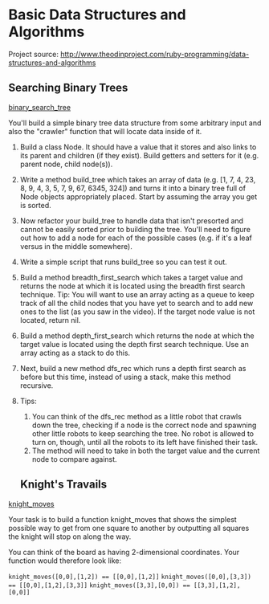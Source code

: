 # Basic Data Structures and Algorithms

Project source: http://www.theodinproject.com/ruby-programming/data-structures-and-algorithms

## Searching Binary Trees

[binary_search_tree](https://github.com/craftykate/odin-project/tree/master/ch03_data_structures_and_algorithms/binary_search_tree.rb)

You'll build a simple binary tree data structure from some arbitrary input and also the "crawler" function that will locate data inside of it.

1. Build a class Node. It should have a value that it stores and also links to its parent and children (if they exist). Build getters and setters for it (e.g. parent node, child node(s)).
2. Write a method build_tree which takes an array of data (e.g. [1, 7, 4, 23, 8, 9, 4, 3, 5, 7, 9, 67, 6345, 324]) and turns it into a binary tree full of Node objects appropriately placed. Start by assuming the array you get is sorted.
3. Now refactor your build_tree to handle data that isn't presorted and cannot be easily sorted prior to building the tree. You'll need to figure out how to add a node for each of the possible cases (e.g. if it's a leaf versus in the middle somewhere).
4. Write a simple script that runs build_tree so you can test it out.
5. Build a method breadth_first_search which takes a target value and returns the node at which it is located using the breadth first search technique. Tip: You will want to use an array acting as a queue to keep track of all the child nodes that you have yet to search and to add new ones to the list (as you saw in the video). If the target node value is not located, return nil.
6. Build a method depth_first_search which returns the node at which the target value is located using the depth first search technique. Use an array acting as a stack to do this.
7. Next, build a new method dfs_rec which runs a depth first search as before but this time, instead of using a stack, make this method recursive.
8. Tips:
	1. You can think of the dfs_rec method as a little robot that crawls down the tree, checking if a node is the correct node and spawning other little robots to keep searching the tree. No robot is allowed to turn on, though, until all the robots to its left have finished their task.
	2. The method will need to take in both the target value and the current node to compare against.

	## Knight's Travails

[knight_moves](https://github.com/craftykate/odin-project/tree/master/ch03_data_structures_and_algorithms/knight_moves.rb)

Your task is to build a function knight_moves that shows the simplest possible way to get from one square to another by outputting all squares the knight will stop on along the way.

You can think of the board as having 2-dimensional coordinates. Your function would therefore look like:

`knight_moves([0,0],[1,2]) == [[0,0],[1,2]]`
`knight_moves([0,0],[3,3]) == [[0,0],[1,2],[3,3]]`
`knight_moves([3,3],[0,0]) == [[3,3],[1,2],[0,0]]`